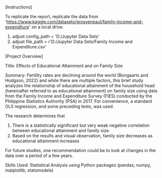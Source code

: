 [Instructions]

To replicate the report, replicate the data from 'https://www.kaggle.com/datasets/grosvenpaul/family-income-and-expenditure' on a local drive.
1. adjust config_path = 'D:/Jupyter Data Sets'
2. adjust file_path = r'D:/Jupyter Data Sets/Family Income and Expenditure.csv'


[Project Overview]

Title: Effects of Educational Attainment and on Family Size

Summary: Fertility rates are declining around the world (Bongaarts and Hodgson, 2022) and while there are multiple factors, this brief study analyzes the relationship of
educational attainment of the household head (hereinafter referred to as educational attainment) on family size using data from the Family Income and Expenditure Survey (FIES)
conducted by the Philippine Statistics Authority (PSA) in 2017. For convenience, a standard OLS regression, and some preceding tests, was used.

The research determines that
1. There is a statistically significant but very weak negative correlation between educational attainment and family size.
2. Based on the results and visual observation, family size decreases as educational attainment increases

For future studies, one recommendation could be to look at changes in the data over a period of a few years.

Skills Used: Statistical Analysis using Python packages (pandas, numpy, matplotlib, statsmodels)
